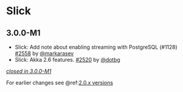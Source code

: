 # Slick

## 3.0.0-M1

- Slick: Add note about enabling streaming with PostgreSQL (#1128) [#2558](https://github.com/akka/alpakka/issues/2558) by [@markarasev](https://github.com/markarasev)
- Slick: Akka 2.6 features. [#2520](https://github.com/akka/alpakka/issues/2520) by [@dotbg](https://github.com/dotbg)

[*closed in 3.0.0-M1*](https://github.com/akka/alpakka/issues?q=is%3Aclosed+milestone%3A3.0.0-M1+label%3Ap%3Aslick)

For earlier changes see @ref:[2.0.x versions](../2.0.x/slick.md)
